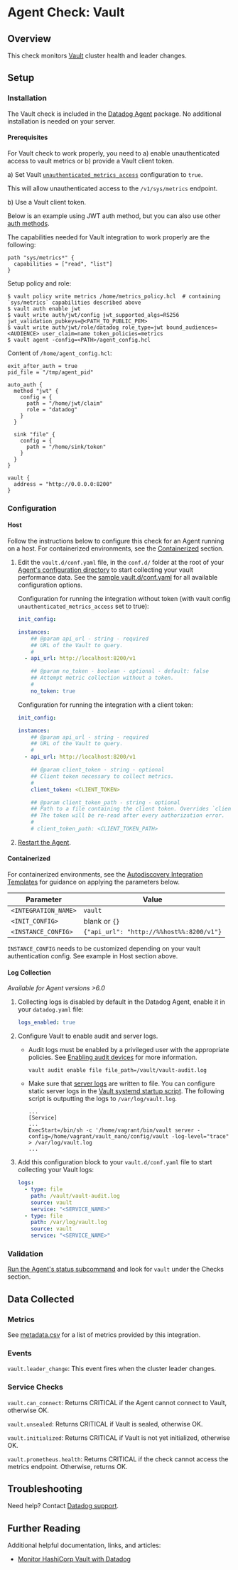 # Agent Check: Vault

## Overview

This check monitors [Vault][1] cluster health and leader changes.

## Setup

### Installation

The Vault check is included in the [Datadog Agent][3] package. No additional installation is needed on your server.

#### Prerequisites

For Vault check to work properly, you need to a) enable unauthenticated access to vault metrics or b) provide a Vault client token.

a) Set Vault [`unauthenticated_metrics_access`][14] configuration to `true`.

This will allow unauthenticated access to the `/v1/sys/metrics` endpoint.

b) Use a Vault client token.

Below is an example using JWT auth method, but you can also use other [auth methods][15].

The capabilities needed for Vault integration to work properly are the following:

```text
path "sys/metrics*" {
  capabilities = ["read", "list"]
}
```

Setup policy and role:

```text
$ vault policy write metrics /home/metrics_policy.hcl  # containing `sys/metrics` capabilities described above
$ vault auth enable jwt
$ vault write auth/jwt/config jwt_supported_algs=RS256 jwt_validation_pubkeys=@<PATH_TO_PUBLIC_PEM>
$ vault write auth/jwt/role/datadog role_type=jwt bound_audiences=<AUDIENCE> user_claim=name token_policies=metrics
$ vault agent -config=<PATH>/agent_config.hcl
```

Content of `/home/agent_config.hcl`:
```
exit_after_auth = true
pid_file = "/tmp/agent_pid"

auto_auth {
  method "jwt" {
    config = {
      path = "/home/jwt/claim"
      role = "datadog"
    }
  }

  sink "file" {
    config = {
      path = "/home/sink/token"
    }
  }
}

vault {
  address = "http://0.0.0.0:8200"
}
```

### Configuration

#### Host

Follow the instructions below to configure this check for an Agent running on a host. For containerized environments, see the [Containerized](#containerized) section.

1. Edit the `vault.d/conf.yaml` file, in the `conf.d/` folder at the root of your [Agent's configuration directory][4] to start collecting your vault performance data. See the [sample vault.d/conf.yaml][5] for all available configuration options.

    Configuration for running the integration without token (with vault config `unauthenticated_metrics_access` set to true):

    ```yaml
    init_config:

    instances:
        ## @param api_url - string - required
        ## URL of the Vault to query.
        #
      - api_url: http://localhost:8200/v1

        ## @param no_token - boolean - optional - default: false
        ## Attempt metric collection without a token.
        #
        no_token: true
    ```

    Configuration for running the integration with a client token:

    ```yaml
    init_config:

    instances:
        ## @param api_url - string - required
        ## URL of the Vault to query.
        #
      - api_url: http://localhost:8200/v1

        ## @param client_token - string - optional
        ## Client token necessary to collect metrics.
        #
        client_token: <CLIENT_TOKEN>

        ## @param client_token_path - string - optional
        ## Path to a file containing the client token. Overrides `client_token`.
        ## The token will be re-read after every authorization error.
        #
        # client_token_path: <CLIENT_TOKEN_PATH>
    ```

2. [Restart the Agent][6].

#### Containerized

For containerized environments, see the [Autodiscovery Integration Templates][2] for guidance on applying the parameters below.

| Parameter            | Value                                    |
| -------------------- | ---------------------------------------- |
| `<INTEGRATION_NAME>` | `vault`                                  |
| `<INIT_CONFIG>`      | blank or `{}`                            |
| `<INSTANCE_CONFIG>`  | `{"api_url": "http://%%host%%:8200/v1"}` |

`INSTANCE_CONFIG` needs to be customized depending on your vault authentication config. See example in Host section above. 

#### Log Collection

_Available for Agent versions >6.0_

1. Collecting logs is disabled by default in the Datadog Agent, enable it in your `datadog.yaml` file:

   ```yaml
   logs_enabled: true
   ```

2. Configure Vault to enable audit and server logs.

   - Audit logs must be enabled by a privileged user with the appropriate policies. See [Enabling audit devices][11] for more information.

     ```shell
     vault audit enable file file_path=/vault/vault-audit.log
     ```

   - Make sure that [server logs][12] are written to file. You can configure static server logs in the [Vault systemd startup script][13].
     The following script is outputting the logs to `/var/log/vault.log`.

     ```text
     ...
     [Service]
     ...
     ExecStart=/bin/sh -c '/home/vagrant/bin/vault server -config=/home/vagrant/vault_nano/config/vault -log-level="trace" > /var/log/vault.log
     ...
     ```

3. Add this configuration block to your `vault.d/conf.yaml` file to start collecting your Vault logs:

   ```yaml
   logs:
     - type: file
       path: /vault/vault-audit.log
       source: vault
       service: "<SERVICE_NAME>"
     - type: file
       path: /var/log/vault.log
       source: vault
       service: "<SERVICE_NAME>"
   ```

### Validation

[Run the Agent's status subcommand][7] and look for `vault` under the Checks section.

## Data Collected

### Metrics

See [metadata.csv][8] for a list of metrics provided by this integration.

### Events

`vault.leader_change`:
This event fires when the cluster leader changes.

### Service Checks

`vault.can_connect`:
Returns CRITICAL if the Agent cannot connect to Vault, otherwise OK.

`vault.unsealed`:
Returns CRITICAL if Vault is sealed, otherwise OK.

`vault.initialized`:
Returns CRITICAL if Vault is not yet initialized, otherwise OK.

`vault.prometheus.health`:
Returns CRITICAL if the check cannot access the metrics endpoint. Otherwise, returns OK.

## Troubleshooting

Need help? Contact [Datadog support][9].

## Further Reading

Additional helpful documentation, links, and articles:

- [Monitor HashiCorp Vault with Datadog][10]

[1]: https://www.vaultproject.io
[2]: https://docs.datadoghq.com/agent/kubernetes/integrations
[3]: https://app.datadoghq.com/account/settings#agent
[4]: https://docs.datadoghq.com/agent/guide/agent-configuration-files/#agent-configuration-directory
[5]: https://github.com/DataDog/integrations-core/blob/master/vault/datadog_checks/vault/data/conf.yaml.example
[6]: https://docs.datadoghq.com/agent/guide/agent-commands/#start-stop-restart-the-agent
[7]: https://docs.datadoghq.com/agent/guide/agent-commands/#agent-status-and-information
[8]: https://github.com/DataDog/integrations-core/blob/master/vault/metadata.csv
[9]: https://docs.datadoghq.com/help
[10]: https://www.datadoghq.com/blog/monitor-hashicorp-vault-with-datadog
[11]: https://learn.hashicorp.com/vault/operations/troubleshooting-vault#enabling-audit-devices
[12]: https://learn.hashicorp.com/vault/operations/troubleshooting-vault#vault-server-logs
[13]: https://learn.hashicorp.com/vault/operations/troubleshooting-vault#not-finding-the-server-logs
[14]: https://www.vaultproject.io/docs/configuration/listener/tcp#unauthenticated_metrics_access
[15]: https://www.vaultproject.io/docs/auth
